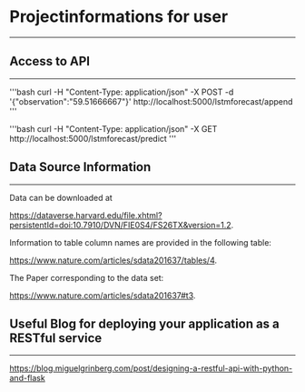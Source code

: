 # Projectinformations for user
***

## Access to API
***

'''bash
curl -H "Content-Type: application/json" -X POST -d '{"observation":"59.51666667"}' http://localhost:5000/lstmforecast/append
'''

'''bash
curl -H "Content-Type: application/json" -X GET  http://localhost:5000/lstmforecast/predict
'''

## Data Source Information
***

Data can be downloaded at 

https://dataverse.harvard.edu/file.xhtml?persistentId=doi:10.7910/DVN/FIE0S4/FS26TX&version=1.2.

Information to table column names are provided in the following table: 

https://www.nature.com/articles/sdata201637/tables/4.

The Paper corresponding to the data set:

https://www.nature.com/articles/sdata201637#t3.


## Useful Blog for deploying your application as a RESTful service
***

https://blog.miguelgrinberg.com/post/designing-a-restful-api-with-python-and-flask

